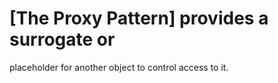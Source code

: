 # [The Proxy Pattern] provides a surrogate or
placeholder for another object to control access to it.